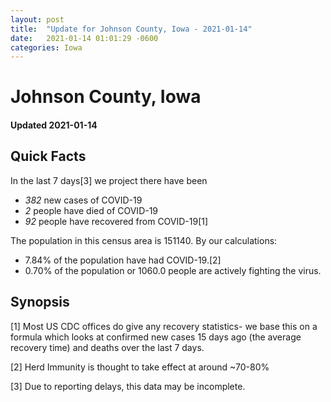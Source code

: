 ```yaml
---
layout: post
title:  "Update for Johnson County, Iowa - 2021-01-14"
date:   2021-01-14 01:01:29 -0600
categories: Iowa
---
```


# Johnson County, Iowa
#### Updated 2021-01-14

## Quick Facts

In the last 7 days[3] we project there have been
- *382* new cases of COVID-19
- *2* people have died of COVID-19
- *92* people have recovered from COVID-19[1]

The population in this census area is 151140. By our calculations:
- 7.84% of the population have had COVID-19.[2]
- 0.70% of the population or 1060.0 people are actively fighting the virus.

## Synopsis




[1] Most US CDC offices do give any recovery statistics- we base this on a formula which looks at confirmed new cases
15 days ago (the average recovery time) and deaths over the last 7 days.

[2] Herd Immunity is thought to take effect at around ~70-80%

[3] Due to reporting delays, this data may be incomplete.
 
    